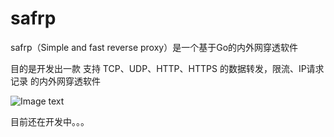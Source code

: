 # safrp
safrp（Simple and fast reverse proxy）是一个基于Go的内外网穿透软件

目的是开发出一款 支持 TCP、UDP、HTTP、HTTPS 的数据转发，限流、IP请求记录 的内外网穿透软件

![Image text](http://laijinhang.xyz/usr/uploads/2020/04/3924166516.png)

目前还在开发中。。。
